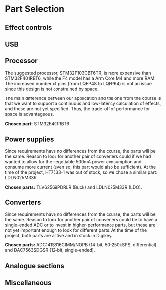 # Part Selection

## Effect controls

## USB

## Processor
The suggested processor, STM32F103CBT6TR, is more expensive than STM32F401RBT6, while the F4 model has a Arm Core M4
and more RAM. The increased number of pins (from LQFP48 to LQFP64) is not an issue since this design is not constrained by space.

The main difference between our application and the one from the course is that we want to support a continuous and low-latency calculation of effects, and these are not yet specified. Thus, the trade-off of performance for space is advantageous. 

**Chosen part:** STM32F401RBT6

## Power supplies
Since requirements have no differences from the course, the parts will be the same. Reason to look for another pair of converters could if we had wanted to allow for the negotiable 500mA power consumption and consume more current (even so, this part would also be sufficient). At the time of the project, HT7533-1 was out of stock, so we chose a similar part: LDLN025M33R.

**Chosen parts:** TLV62569PDRLR (Buck) and LDLN025M33R (LDO).


## Converters
Since requirements have no differences from the course, the parts will be the same. Reason to look for another pair of converters could be to have a single-ended ADC or to invest in higher-performance parts, but these are not yet important enough to look for different parts. At the time of the project, both parts are active and in stock in Digikey.

**Chosen parts:** ADC141S616CIMM/NOPB (14-bit, 50-250kSPS, differential) and DAC7563SDGSR (12-bit, single-ended).

## Analogue sections


## Miscellaneous
